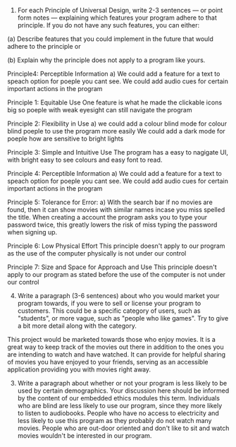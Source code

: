1. For each Principle of Universal Design, write 2-3 sentences — or point form notes — explaining which features your program adhere to that principle. If you do not have any such features, you can either:

(a) Describe features that you could implement in the future that would adhere to the principle or

(b) Explain why the principle does not apply to a program like yours.

   Principle4: Perceptible Information
      a) We could add a feature for a text to speach option for poeple you cant see.
         We could add audio cues for certain important actions in the program 

   Principle 1: Equitable Use
      One feature is what he made the clickable icons big so poeple with weak eyesight can still navigate the program

   Principle 2: Flexibility in Use
      a) we could add a colour blind mode for colour blind poeple to use the program more easily
         We could add a dark mode for poeple how are sensitive to bright lights

   Principle 3: Simple and Intuitive Use
      The program has a easy to nagigate UI, with bright easy to see colours and easy font to read. 

   Principle 4: Perceptible Information
      a) We could add a feature for a text to speach option for poeple you cant see.
         We could add audio cues for certain important actions in the program 

   Principle 5: Tolerance for Error:
      a) With the search bar if no movies are found, then it can show movies with similar names incase you miss spelled the title.
      When creating a account the program asks you to type your password twice, this greatly lowers the risk of miss typing the password when signing up.

   Principle 6: Low Physical Effort
      This principle doesn't apply to our program as the use of the computer physically is not under our control 

   Principle 7: Size and Space for Approach and Use
      This principle doesn't apply to our program as stated before the use of the computer is not under our control

4. Write a paragraph (3-6 sentences) about who you would market your program towards, if you were to sell or license your program to customers. This could be a specific category of users, such as "students", or more vague, such as "people who like games". Try to give a bit more detail along with the category.

This project would be marketed towards those who enjoy movies. It is a great way to keep track of the movies out there in addition to the ones you are intending to watch and have watched. It can provide for helpful sharing of movies you have enjoyed to your friends, serving as an accessible application providing you with movies right away.

3. Write a paragraph about whether or not your program is less likely to be used by certain demographics. Your discussion here should be informed by the content of our embedded ethics modules this term.
   Individuals who are blind are less likely to use our program, since they more likely to listen to audiobooks.
   People who have no access to electricity and less likely to use this program as they probably do not watch many movies.
   People who are out-door oriented and don't like to sit and watch movies wouldn't be interested in our program. 
